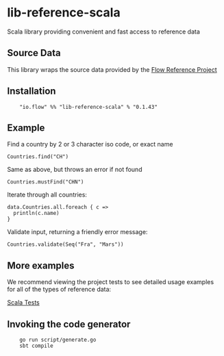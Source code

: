 # lib-reference-scala

Scala library providing convenient and fast access to reference data

## Source Data

This library wraps the source data provided by the [Flow Reference Project](https://github.com/flowcommerce/json-reference)

## Installation

  ```
      "io.flow" %% "lib-reference-scala" % "0.1.43"
  ```

## Example

  Find a country by 2 or 3 character iso code, or exact name
  ```
  Countries.find("CH")
  ```

  Same as above, but throws an error if not found
  ```
  Countries.mustFind("CHN")
  ```

  Iterate through all countries:
  ```
  data.Countries.all.foreach { c =>
    println(c.name)
  }
  ```

  Validate input, returning a friendly error message:
  ```
  Countries.validate(Seq("Fra", "Mars"))
  ```
  

## More examples

We recommend viewing the project tests to see detailed usage examples
for all of the types of reference data:

  [Scala Tests](/src/test/scala/io/flow/reference/)

## Invoking the code generator

```
    go run script/generate.go
    sbt compile
```
